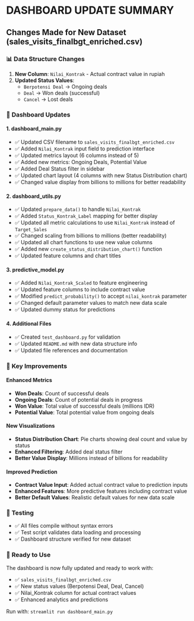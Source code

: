 # DASHBOARD UPDATE SUMMARY
## Changes Made for New Dataset (sales_visits_finalbgt_enriched.csv)

### 📊 **Data Structure Changes**
1. **New Column**: `Nilai_Kontrak` - Actual contract value in rupiah
2. **Updated Status Values**: 
   - `Berpotensi Deal` → Ongoing deals
   - `Deal` → Won deals (successful)
   - `Cancel` → Lost deals

### 🔧 **Dashboard Updates**

#### **1. dashboard_main.py**
- ✅ Updated CSV filename to `sales_visits_finalbgt_enriched.csv`
- ✅ Added `Nilai_Kontrak` input field to prediction interface
- ✅ Updated metrics layout (6 columns instead of 5)
- ✅ Added new metrics: Ongoing Deals, Potential Value
- ✅ Added Deal Status filter in sidebar
- ✅ Updated chart layout (4 columns with new Status Distribution chart)
- ✅ Changed value display from billions to millions for better readability

#### **2. dashboard_utils.py**
- ✅ Updated `prepare_data()` to handle `Nilai_Kontrak`
- ✅ Added `Status_Kontrak_Label` mapping for better display
- ✅ Updated all metric calculations to use `Nilai_Kontrak` instead of `Target_Sales`
- ✅ Changed scaling from billions to millions (better readability)
- ✅ Updated all chart functions to use new value columns
- ✅ Added new `create_status_distribution_chart()` function
- ✅ Updated feature columns and chart titles

#### **3. predictive_model.py**
- ✅ Added `Nilai_Kontrak_Scaled` to feature engineering
- ✅ Updated feature columns to include contract value
- ✅ Modified `predict_probability()` to accept `nilai_kontrak` parameter
- ✅ Changed default parameter values to match new data scale
- ✅ Updated dummy status for predictions

#### **4. Additional Files**
- ✅ Created `test_dashboard.py` for validation
- ✅ Updated `README.md` with new data structure info
- ✅ Updated file references and documentation

### 🎯 **Key Improvements**

#### **Enhanced Metrics**
- **Won Deals**: Count of successful deals
- **Ongoing Deals**: Count of potential deals in progress  
- **Won Value**: Total value of successful deals (millions IDR)
- **Potential Value**: Total potential value from ongoing deals

#### **New Visualizations**
- **Status Distribution Chart**: Pie charts showing deal count and value by status
- **Enhanced Filtering**: Added deal status filter
- **Better Value Display**: Millions instead of billions for readability

#### **Improved Prediction**
- **Contract Value Input**: Added actual contract value to prediction inputs
- **Enhanced Features**: More predictive features including contract value
- **Better Default Values**: Realistic default values for new data scale

### 🧪 **Testing**
- ✅ All files compile without syntax errors
- ✅ Test script validates data loading and processing
- ✅ Dashboard structure verified for new dataset

### 🚀 **Ready to Use**
The dashboard is now fully updated and ready to work with:
- ✅ `sales_visits_finalbgt_enriched.csv`
- ✅ New status values (Berpotensi Deal, Deal, Cancel)
- ✅ Nilai_Kontrak column for actual contract values
- ✅ Enhanced analytics and predictions

Run with: `streamlit run dashboard_main.py`
